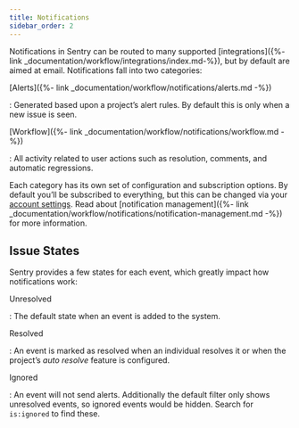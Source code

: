 ```yaml
---
title: Notifications
sidebar_order: 2
---
```


Notifications in Sentry can be routed to many supported [integrations]({%- link _documentation/workflow/integrations/index.md-%}), but by default are aimed at email. Notifications fall into two categories:

[Alerts]({%- link _documentation/workflow/notifications/alerts.md -%})

: Generated based upon a project’s alert rules. By default this is only when a new issue is seen.

[Workflow]({%- link _documentation/workflow/notifications/workflow.md -%})

: All activity related to user actions such as resolution, comments, and automatic regressions.

Each category has its own set of configuration and subscription options. By default you’ll be subscribed to everything, but this can be changed via your [account settings](https://sentry.io/settings/account/notifications/). Read about [notification management]({%- link _documentation/workflow/notifications/notification-management.md -%}) for more information.

## Issue States

Sentry provides a few states for each event, which greatly impact how notifications work:

Unresolved

: The default state when an event is added to the system.

Resolved

: An event is marked as resolved when an individual resolves it or when the project’s _auto resolve_ feature is configured.

Ignored

: An event will not send alerts. Additionally the default filter only shows unresolved events, so ignored events would be hidden. Search for `is:ignored` to find these.
